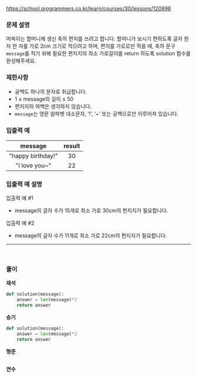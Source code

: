 <https://school.programmers.co.kr/learn/courses/30/lessons/120898>

### **문제 설명**
머쓱이는 할머니께 생신 축하 편지를 쓰려고 합니다. 할머니가 보시기 편하도록 글자 한 자 한 자를 가로 2cm 크기로 적으려고 하며, 편지를 가로로만 적을 때, 축하 문구 `message`를 적기 위해 필요한 편지지의 최소 가로길이를 return 하도록 solution 함수를 완성해주세요.

### **제한사항**

- 공백도 하나의 문자로 취급합니다.
- 1 ≤ message의 길이 ≤ 50
- 편지지의 여백은 생각하지 않습니다.
- `message`는 영문 알파벳 대소문자, ‘!’, ‘~’ 또는 공백으로만 이루어져 있습니다.

### **입출력 예**
message|result
:--:|:--:
"happy birthday!"|30
"I love you~"|22

### 입출력 예 설명

입출력 예 #1
- message의 글자 수가 15개로 최소 가로 30cm의 편지지가 필요합니다.

입출력 예 #2
- message의 글자 수가 11개로 최소 가로 22cm의 편지지가 필요합니다.

---
<br>

### **풀이**

**재석**

```python
def solution(message):
    answer = len(message)*2
    return answer
```

**승기**

```python
def solution(message):
    answer = len(message)*2
    return answer
```

**형준**

```java

```

**연수**

```python

```
